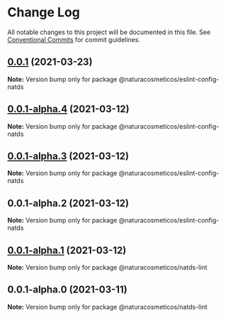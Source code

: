 # Change Log

All notable changes to this project will be documented in this file.
See [Conventional Commits](https://conventionalcommits.org) for commit guidelines.

## [0.0.1](https://github.com/natura-cosmeticos/natds-commons/compare/@naturacosmeticos/eslint-config-natds@0.0.1-alpha.4...@naturacosmeticos/eslint-config-natds@0.0.1) (2021-03-23)

**Note:** Version bump only for package @naturacosmeticos/eslint-config-natds





## [0.0.1-alpha.4](https://github.com/natura-cosmeticos/natds-commons/compare/@naturacosmeticos/eslint-config-natds@0.0.1-alpha.3...@naturacosmeticos/eslint-config-natds@0.0.1-alpha.4) (2021-03-12)

**Note:** Version bump only for package @naturacosmeticos/eslint-config-natds





## [0.0.1-alpha.3](https://github.com/natura-cosmeticos/natds-commons/compare/@naturacosmeticos/eslint-config-natds@0.0.1-alpha.2...@naturacosmeticos/eslint-config-natds@0.0.1-alpha.3) (2021-03-12)

**Note:** Version bump only for package @naturacosmeticos/eslint-config-natds





## 0.0.1-alpha.2 (2021-03-12)

**Note:** Version bump only for package @naturacosmeticos/eslint-config-natds





## [0.0.1-alpha.1](https://github.com/natura-cosmeticos/natds-commons/compare/@naturacosmeticos/natds-lint@0.0.1-alpha.0...@naturacosmeticos/natds-lint@0.0.1-alpha.1) (2021-03-12)

**Note:** Version bump only for package @naturacosmeticos/natds-lint





## 0.0.1-alpha.0 (2021-03-11)

**Note:** Version bump only for package @naturacosmeticos/natds-lint

